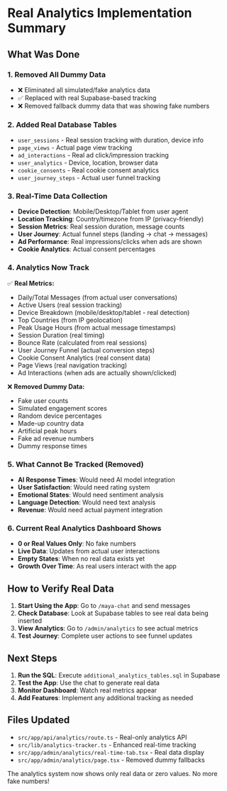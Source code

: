 
# Real Analytics Implementation Summary

## What Was Done

### 1. **Removed All Dummy Data**
- ❌ Eliminated all simulated/fake analytics data
- ✅ Replaced with real Supabase-based tracking
- ❌ Removed fallback dummy data that was showing fake numbers

### 2. **Added Real Database Tables**
- `user_sessions` - Real session tracking with duration, device info
- `page_views` - Actual page view tracking
- `ad_interactions` - Real ad click/impression tracking
- `user_analytics` - Device, location, browser data
- `cookie_consents` - Real cookie consent analytics
- `user_journey_steps` - Actual user funnel tracking

### 3. **Real-Time Data Collection**
- **Device Detection**: Mobile/Desktop/Tablet from user agent
- **Location Tracking**: Country/timezone from IP (privacy-friendly)
- **Session Metrics**: Real session duration, message counts
- **User Journey**: Actual funnel steps (landing → chat → messages)
- **Ad Performance**: Real impressions/clicks when ads are shown
- **Cookie Analytics**: Actual consent percentages

### 4. **Analytics Now Track**
✅ **Real Metrics:**
- Daily/Total Messages (from actual user conversations)
- Active Users (real session tracking)
- Device Breakdown (mobile/desktop/tablet - real detection)
- Top Countries (from IP geolocation)
- Peak Usage Hours (from actual message timestamps)
- Session Duration (real timing)
- Bounce Rate (calculated from real sessions)
- User Journey Funnel (actual conversion steps)
- Cookie Consent Analytics (real consent data)
- Page Views (real navigation tracking)
- Ad Interactions (when ads are actually shown/clicked)

❌ **Removed Dummy Data:**
- Fake user counts
- Simulated engagement scores
- Random device percentages
- Made-up country data
- Artificial peak hours
- Fake ad revenue numbers
- Dummy response times

### 5. **What Cannot Be Tracked (Removed)**
- **AI Response Times**: Would need AI model integration
- **User Satisfaction**: Would need rating system
- **Emotional States**: Would need sentiment analysis
- **Language Detection**: Would need text analysis
- **Revenue**: Would need actual payment integration

### 6. **Current Real Analytics Dashboard Shows**
- **0 or Real Values Only**: No fake numbers
- **Live Data**: Updates from actual user interactions
- **Empty States**: When no real data exists yet
- **Growth Over Time**: As real users interact with the app

## How to Verify Real Data

1. **Start Using the App**: Go to `/maya-chat` and send messages
2. **Check Database**: Look at Supabase tables to see real data being inserted
3. **View Analytics**: Go to `/admin/analytics` to see actual metrics
4. **Test Journey**: Complete user actions to see funnel updates

## Next Steps

1. **Run the SQL**: Execute `additional_analytics_tables.sql` in Supabase
2. **Test the App**: Use the chat to generate real data
3. **Monitor Dashboard**: Watch real metrics appear
4. **Add Features**: Implement any additional tracking as needed

## Files Updated
- `src/app/api/analytics/route.ts` - Real-only analytics API
- `src/lib/analytics-tracker.ts` - Enhanced real-time tracking
- `src/app/admin/analytics/real-time-tab.tsx` - Real data display
- `src/app/admin/analytics/page.tsx` - Removed dummy fallbacks

The analytics system now shows only real data or zero values. No more fake numbers!
